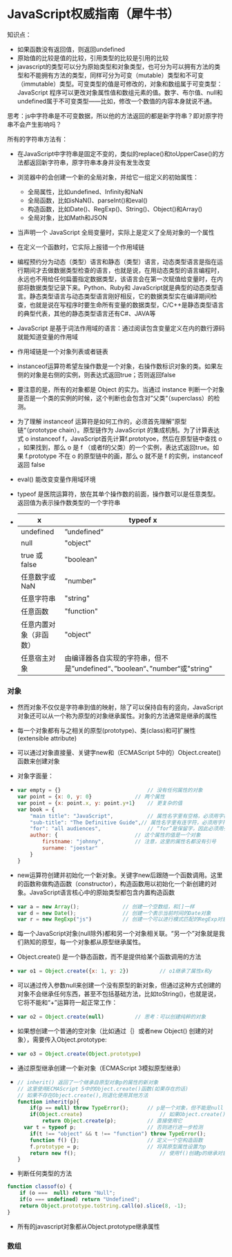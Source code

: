 # JavaScript权威指南（犀牛书）



知识点：

- 如果函数没有返回值，则返回undefined
- 原始值的比较是值的比较，引用类型的比较是引用的比较
- javascript的类型可以分为原始类型和对象类型，也可分为可以拥有方法的类型和不能拥有方法的类型，同样可分为可变（mutable）类型和不可变（immutable）类型。可变类型的值是可修改的，对象和数组属于可变类型：JavaScript 程序可以更改对象属性值和数组元素的值。数字、布尔值、null和undefined属于不可变类型——比如，修改一个数值的内容本身就说不通。

思考：js中字符串是不可变数据，所以他的方法返回的都是新字符串？即对原字符串不会产生影响吗？

所有的字符串方法有：

- 在JavaScript中字符串是固定不变的，类似的replace()和toUpperCase()的方法都返回新字符串，原字符串本身并没有发生改变

- 浏览器中的会创建一个新的全局对象，并给它一组定义的初始属性：
  - 全局属性，比如undefined、Infinity和NaN
  - 全局函数，比如isNaN()、parseInt()和eval()
  - 构造函数，比如Date()、RegExp()、String()、Object()和Array()
  - 全局对象，比如Math和JSON
  
- 当声明一个 JavaScript 全局变量时，实际上是定义了全局对象的一个属性

- 在定义一个函数时，它实际上报错一个作用域链

- 编程预约分为动态（类型）语言和静态（类型）语言，动态类型语言是指在运行期间才去做数据类型检查的语言，也就是说，在用动态类型的语言编程时，永远也不用给任何扁蕾指定数据类型，该语言会在第一次赋值给变量时，在内部将数据类型记录下来。Python、Ruby和 JavaScript就是典型的动态类型语言。静态类型语言与动态类型语言刚好相反，它的数据类型实在编译期间检查，也就是说在写程序时要生命所有变量的数据类型，C/C++是静态类型语言的典型代表，其他的静态类型语言还有C#、JAVA等

- JavaScript 是基于词法作用域的语言：通过阅读包含变量定义在内的数行源码就能知道变量的作用域

- 作用域链是一个对象列表或者链表

- instanceof运算符希望左操作数是一个对象，右操作数标识对象的类。如果左侧的对象是右侧的实例，则表达式返回true；否则返回false

- 要注意的是，所有的对象都是 Object 的实力。当通过 instance 判断一个对象是否是一个类的实例的时候，这个判断也会包含对”父类“（superclass）的检测。

- 为了理解 instanceof 运算符是如何工作的，必须首先理解”原型链“（prototype chain）。原型链作为 JavaScript 的集成机制。为了计算表达式 o instanceof f，JavaScript首先计算f.prototyoe，然后在原型链中查找 o ，如果找到，那么 o 是 f （或者f的父类）的一个实例，表达式返回true。如果 f.prototype 不在 o 的原型链中的画，那么 o 就不是 f 的实例，instanceof 返回 false

- eval() 能改变变量作用域环境

- typeof 是医院运算符，放在其单个操作数的前面，操作数可以是任意类型。返回值为表示操作数类型的一个字符串

- | x                      | typeof x                                                     |
  | ---------------------- | ------------------------------------------------------------ |
  | undefined              | ”undefined“                                                  |
  | null                   | "object"                                                     |
  | true 或 false          | "boolean"                                                    |
  | 任意数字或NaN          | "number"                                                     |
  | 任意字符串             | "string"                                                     |
  | 任意函数               | "function"                                                   |
  | 任意内置对象（非函数） | "object"                                                     |
  | 任意宿主对象           | 由编译器各自实现的字符串，但不是”undefined“、”boolean“、”number“或"string" |

  

### 对象

- 然而对象不仅仅是字符串到值的映射，除了可以保持自有的竖向，JavaScript对象还可以从一个称为原型的对象继承属性。对象的方法通常是继承的属性

- 每一个对象都有与之相关的原型(prototype)、类(class)和可扩展性(extensible attribute)

- 可以通过对象直接量、关键字new和（ECMAScript 5中的）Object.create()函数来创建对象

- 对象字面量：

- ```javascript
  var empty = {}							// 没有任何属性的对象
  var point = {x: 0, y: 0}				// 两个属性
  var point = {x: point.x, y: point.y+1}	// 更复杂的值
  var book = {		
      "main title": "JavaScript",			// 属性名字里有空格，必须用字符串表示
      "sub-title": "The Definitive Guide",// 属性名字里有连字符，必须用字符串表示
      "for": "all audiences",				// “for”是保留字，因此必须用引号
      author: {							// 这个属性的值是一个对象
          firstname: "johnny",			// 注意，这里的属性名都没有引号
          surname: "joestar"
      }
  }
  ```

- new运算符创建并初始化一个新对象。关键字new后跟随一个函数调用。这里的函数称做构造函数（constructor），构造函数用以初始化一个新创建的对象。JavaScript语言核心中的原始类型都包含内置构造函数

- ```javascript
  var a = new Array(); 				// 创建一个空数组，和[]一样
  var d = new Date(); 				// 创建一个表示当前时间的Date对象
  var r = new RegExp("js")			// 创建一个可以进行模式匹配的RegExp对象
  ```

- 每一个JavaScript对象(null除外)都和另一个对象相关联。“另一个”对象就是我们熟知的原型，每一个对象都从原型继承属性。

- Object.create() 是一个静态函数，而不是提供给某个函数调用的方法

- ```javascript
  var o1 = Object.create({x: 1, y: 2}) 			// o1继承了属性x和y
  ```

- 可以通过传入参数null来创建一个没有原型的新对象，但通过这种方式创建的对象不会继承任何东西，甚至不包括基础方法，比如toString()，也就是说，它将不能和“+”运算符一起正常工作：

- ```javascript
  var o2 = Object.create(null)			// 思考：可以创建纯粹的对象
  ```

- 如果想创建一个普通的空对象（比如通过｛｝或者new Object() 创建的对象），需要传入Object.prototype:

- ```javascript
  var o3 = Object.create(Object.prototype)
  ```

- 通过原型继承创建一个新对象（ECMAScript 3模拟原型继承）

- ```javascript
  // inherit() 返回了一个继承自原型对象p的属性的新对象
  // 这里使用ECMAScript 5中的Object.create()函数(如果存在的话)
  // 如果不存在Object.create(),则退化使用其他方法
  function inherit(p){
      if(p == null) throw TypeError();		// p是一个对象，但不能是null
      if(Object.create) 						// 如果Object.create()存在
          return Object.create(p);			// 直接使用它
  	var t = typeof p;						// 否则进行进一步检测
      if(t !== "object" && t !== "function") throw TypeError();
      function f() {};						// 定义一个空构造函数
      f.prototype = p;						// 将其原型属性设置为p
      return new f();							// 使用f()创建p的继承对象
  }
  ```

  

- 判断任何类型的方法

```javascript
function classof(o) {
	if (o ===  null) return "Null";
	if(o === undefined) return "Undefined";
	return Object.prototype.toString.call(o).slice(8, -1);
}
```

- 所有的javascript对象都从Object.prototype继承属性



### 数组































































